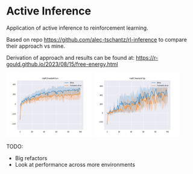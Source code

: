 # Active Inference

Application of active inference to reinforcement learning.

Based on repo https://github.com/alec-tschantz/rl-inference to compare their approach vs mine.

Derivation of approach and results can be found at: https://r-gould.github.io/2023/08/15/free-energy.html

<p float="left">
  <img src="images/figure_1.png" width="45%" />
  <img src="images/figure_2.png" width="45%" />
</p>

TODO:
* Big refactors
* Look at performance across more environments
